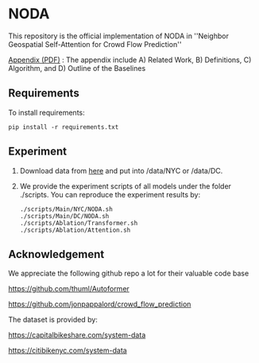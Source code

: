 # NODA

This repository is the official implementation of NODA in ''Neighbor Geospatial Self-Attention for Crowd Flow Prediction''

<!-- div align="center" -->
<!-- img src="https://github.com/anonylabo/NODA/blob/main/figure/NODA.png" width="1000" alt="Figure" title="Architecture of NODA" -->
<!-- /div -->

[Appendix (PDF)](https://github.com/KudanLabo/NODA/blob/main/Appendix.pdf) : The appendix include A) Related Work, B) Definitions, C) Algorithm, and D) Outline of the Baselines

## Requirements

To install requirements:

```setup
pip install -r requirements.txt
```

## Experiment

1. Download data from [here](https://drive.google.com/drive/folders/1B9WRpkfHn48VfkaHjnErgQ5yb8Vv6PSj?usp=drive_link) and put into /data/NYC or /data/DC.


2. We provide the experiment scripts of all models under the folder ./scripts. You can reproduce the experiment results by:
   ```
   ./scripts/Main/NYC/NODA.sh
   ./scripts/Main/DC/NODA.sh
   ./scripts/Ablation/Transformer.sh
   ./scripts/Ablation/Attention.sh
   ```


## Acknowledgement

We appreciate the following github repo a lot for their valuable code base

https://github.com/thuml/Autoformer

https://github.com/jonpappalord/crowd_flow_prediction

The dataset is provided by:

https://capitalbikeshare.com/system-data

https://citibikenyc.com/system-data
